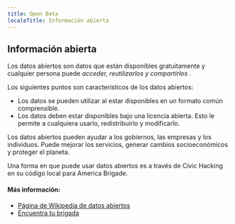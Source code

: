 ```yaml
---
title: Open Data
localeTitle: Información abierta
---
```

## Información abierta

Los datos abiertos son datos que están disponibles gratuitamente y cualquier persona puede _acceder, reutilizarlos y compartirlos_ .

Los siguientes puntos son característicos de los datos abiertos:

*   Los datos se pueden utilizar al estar disponibles en un formato común comprensible.
*   Los datos deben estar disponibles bajo una licencia abierta. Esto le permite a cualquiera usarlo, redistribuirlo y modificarlo.

Los datos abiertos pueden ayudar a los gobiernos, las empresas y los individuos. Puede mejorar los servicios, generar cambios socioeconómicos y proteger el planeta.

Una forma en que puede usar datos abiertos es a través de Civic Hacking en su código local para America Brigade.

#### Más información:

*   [Página de Wikipedia de datos abiertos](https://en.wikipedia.org/wiki/Open_data)
*   [Encuentra tu brigada](http://brigade.codeforamerica.org/brigade/)